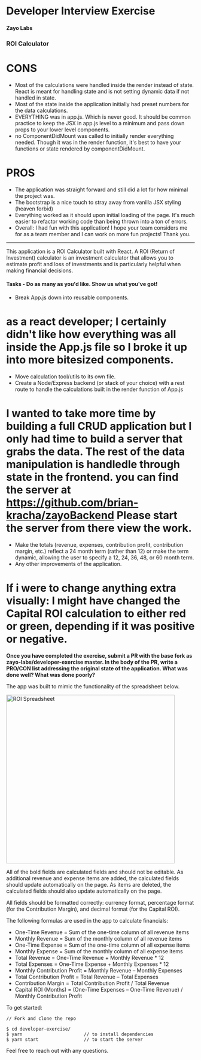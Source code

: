 # Developer Interview Exercise
#### Zayo Labs
###

### ROI Calculator

# CONS
- Most of the calculations were handled inside the render instead of state. React is meant for handling state and is not setting dynamic data if not handled in state.
- Most of the state inside the application initially had preset numbers for the data calculations.
- EVERYTHING was in app.js. Which is never good. It should be common practice to keep the JSX in app.js level to a minimum and pass down props to your lower level components.
- no ComponentDidMount was called to initially render everything needed. Though it was in the render function, it's best to have your functions or state rendered by componentDidMount.

# PROS
- The application was straight forward and still did a lot for how minimal the project was.
- The bootstrap is a nice touch to stray away from vanilla JSX styling (heaven forbid)
- Everything worked as it should upon initial loading of the page. It's much easier to refactor working code than being thrown into a ton of errors.
- Overall: I had fun with this application! I hope your team considers me for as a team member and I can work on more fun projects! Thank you.
----------------------------
This application is a ROI Calculator built with React. A ROI (Return of Investment) calculator is an investment calculator that allows you to estimate profit and loss of investments and is particularly helpful when making financial decisions.

#### Tasks - Do as many as you'd like. Show us what you've got!
- Break App.js down into reusable components.
# as a react developer; I certainly didn't like how everything was all inside the App.js file so I broke it up into more bitesized components.
- Move calculation tool/utils to its own file.
- Create a Node/Express backend (or stack of your choice) with a rest route to handle the calculations built in the render function of App.js
# I wanted to take more time by building a full CRUD application but I only had time to build a server that grabs the data. The rest of the data manipulation is handledle through state in the frontend. you can find the server at https://github.com/brian-kracha/zayoBackend Please start the server from there view the work.
- Make the totals (revenue, expenses, contribution profit, contribution margin, etc.) reflect a 24 month term (rather than 12) or make the term dynamic, allowing the user to specify a 12, 24, 36, 48, or 60 month term.
- Any other improvements of the application.
# If i were to change anything extra visually: I might have changed the Capital ROI calculation to either red or green, depending if it was positive or negative.

**Once you have completed the exercise, submit a PR with the base fork as zayo-labs/developer-exercise master. In the body of the PR, write a PRO/CON list addressing the original state of the application. What was done well? What was done poorly?**


The app was built to mimic the functionality of the spreadsheet below.

<img src="sample_roi_spreadsheet.png" alt="ROI Spreadsheet" width="450">

All of the bold fields are calculated fields and should not be editable.  As additional revenue and expense items are added, the calculated fields should update automatically on the page.  As items are deleted, the calculated fields should also update automatically on the page.

All fields should be formatted correctly: currency format, percentage format (for the Contribution Margin), and decimal format (for the Capital ROI).

The following formulas are used in the app to calculate financials:
- One-Time Revenue = Sum of the one-time column of all revenue items
- Monthly Revenue = Sum of the monthly column of all revenue items
- One-Time Expense = Sum of the one-time column of all expense items
- Monthly Expense = Sum of the monthly column of all expense items
- Total Revenue = One-Time Revenue + Monthly Revenue * 12
- Total Expenses = One-Time Expense + Monthly Expenses * 12
- Monthly Contribution Profit = Monthly Revenue – Monthly Expenses
- Total Contribution Profit = Total Revenue – Total Expenses
- Contribution Margin = Total Contribution Profit / Total Revenue
- Capital ROI (Months) = (One-Time Expenses – One-Time Revenue) / Monthly Contribution Profit

To get started:
```
// Fork and clone the repo

$ cd developer-exercise/
$ yarn                       // to install dependencies
$ yarn start                 // to start the server
```


Feel free to reach out with any questions.
